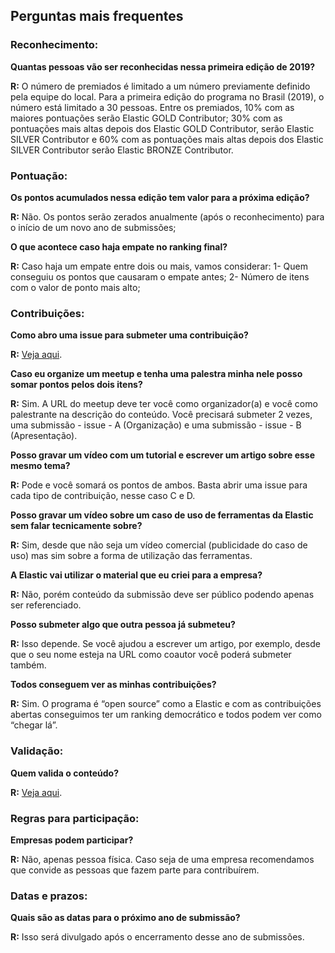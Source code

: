 ## Perguntas mais frequentes ##


### Reconhecimento: ###


**Quantas pessoas vão ser reconhecidas nessa primeira edição de 2019?**

**R:** O número de premiados é limitado a um número previamente definido pela equipe do local. Para a primeira edição do programa no Brasil (2019), o número está limitado a 30 pessoas.
Entre os premiados, 10% com as maiores pontuações serão Elastic GOLD Contributor; 30% com as pontuações mais altas depois dos Elastic GOLD Contributor, serão Elastic SILVER Contributor e 60% com as pontuações mais altas depois dos Elastic SILVER Contributor serão Elastic BRONZE Contributor.


### Pontuação: ###


**Os pontos acumulados nessa edição tem valor para a próxima edição?**

**R:** Não. Os pontos serão zerados anualmente (após o reconhecimento) para o início de um novo ano de submissões;

**O que acontece caso haja empate no ranking final?**

**R:** Caso haja um empate entre dois ou mais, vamos considerar:
1- Quem conseguiu os pontos que causaram o empate antes;
2- Número de itens com o valor de ponto mais alto;


### Contribuições: ###


**Como abro uma issue para submeter uma contribuição?**

**R:** [Veja aqui](https://elastic.github.io/Elastic-Contributor-Program/tutorial-submissao).


**Caso eu organize um meetup e tenha uma palestra minha nele posso somar pontos pelos dois itens?**

**R:** Sim. A URL do meetup deve ter você como organizador(a) e você como palestrante na descrição do conteúdo. Você precisará submeter 2 vezes, uma submissão - issue - A (Organização) e uma submissão - issue - B (Apresentação).


**Posso gravar um vídeo com um tutorial e escrever um artigo sobre esse mesmo tema?**

**R:** Pode e você somará os pontos de ambos. Basta abrir uma issue para cada tipo de contribuição, nesse caso C e D.


**Posso gravar um vídeo sobre um caso de uso de ferramentas da Elastic sem falar tecnicamente sobre?**

**R:** Sim, desde que não seja um vídeo comercial (publicidade do caso de uso) mas sim sobre a forma de utilização das ferramentas.


**A Elastic vai utilizar o material que eu criei para a empresa?**

**R:** Não, porém conteúdo da submissão deve ser público podendo apenas ser referenciado.


**Posso submeter algo que outra pessoa já submeteu?**

**R:** Isso depende. Se você ajudou a escrever um artigo, por exemplo, desde que o seu nome esteja na URL como coautor você poderá submeter também.


**Todos conseguem ver as minhas contribuições?**

**R:** Sim. O programa é “open source” como a Elastic e com as contribuições abertas conseguimos ter um ranking democrático e todos podem ver como “chegar lá”.


### Validação: ###


**Quem valida o conteúdo?**

**R:** [Veja aqui](https://elastic.github.io/Elastic-Contributor-Program/validacao).


### Regras para participação: ###


**Empresas podem participar?**

**R:** Não, apenas pessoa física. Caso seja de uma empresa recomendamos que convide as pessoas que fazem parte para contribuírem.

### Datas e prazos: ###


**Quais são as datas para o próximo ano de submissão?**

**R:** Isso será divulgado após o encerramento desse ano de submissões.
